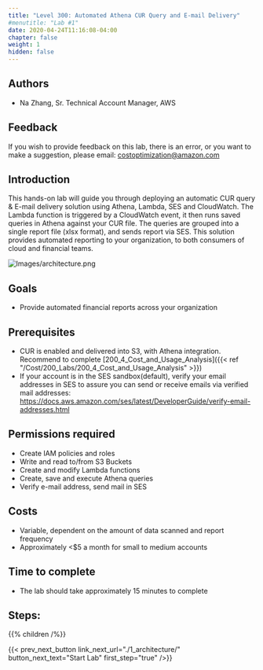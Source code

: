 ```yaml
---
title: "Level 300: Automated Athena CUR Query and E-mail Delivery"
#menutitle: "Lab #1"
date: 2020-04-24T11:16:08-04:00
chapter: false
weight: 1
hidden: false
---
```

## Authors
- Na Zhang, Sr. Technical Account Manager, AWS

## Feedback
If you wish to provide feedback on this lab, there is an error, or you want to make a suggestion, please email: costoptimization@amazon.com

## Introduction
This hands-on lab will guide you through deploying an automatic CUR query & E-mail delivery solution using Athena, Lambda, SES and CloudWatch. The Lambda function is triggered by a CloudWatch event, it then runs saved queries in Athena against your CUR file. The queries are grouped into a single report file (xlsx format), and sends report via SES. This solution provides automated reporting to your organization, to both consumers of cloud and financial teams.

![Images/architecture.png](/Cost/300_Automated_CUR_Query_and_Email_Delivery/Images/architecture.png)

## Goals
- Provide automated financial reports across your organization

## Prerequisites
- CUR is enabled and delivered into S3, with Athena integration. Recommend to complete [200_4_Cost_and_Usage_Analysis]({{< ref "/Cost/200_Labs/200_4_Cost_and_Usage_Analysis" >}})
- If your account is in the SES sandbox(default), verify your email addresses in SES to assure you can send or receive emails via verified mail addresses: https://docs.aws.amazon.com/ses/latest/DeveloperGuide/verify-email-addresses.html


## Permissions required
- Create IAM policies and roles
- Write and read to/from S3 Buckets
- Create and modify Lambda functions
- Create, save and execute Athena queries
- Verify e-mail address, send mail in SES


## Costs
- Variable, dependent on the amount of data scanned and report frequency
- Approximately <$5 a month for small to medium accounts


## Time to complete
- The lab should take approximately 15 minutes to complete


## Steps:
{{% children  /%}}

{{< prev_next_button link_next_url="./1_architecture/" button_next_text="Start Lab" first_step="true" />}}